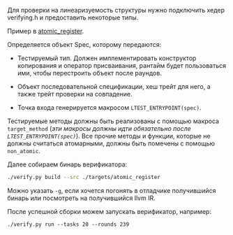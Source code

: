 
Для проверки на линеаризуемость структуры нужно подключить хедер verifying.h и предоставить некоторые типы.

Пример в [atomic_register](./targets/atomic_register.cpp).

Определяется объект Spec, которому передаются:

* Тестируемый тип. Должен имплементировать конструктор копирования и оператор присваивания, рантайм будет пользоваться ими,
  чтобы перестроить объект после раундов.

* Объект последовательной спецификации, хеш трейт для него, а также трейт проверки на совпадение.

* Точка входа генерируется макросом `LTEST_ENTRYPOINT(spec)`.

Тестируемые методы должны быть реализованы с помощью макроса `target_method` (*эти макросы должны идти обязательно после `LTEST_ENTRYPOINT(spec)`*).
Все прочие методы и функции, которые не должны считаться атомарными, должны быть помечены с помощью `non_atomic`.

Далее собираем бинарь верификатора:
```sh
./verify.py build --src ./targets/atomic_register
```

Можно указать `-g`, если хочется погонять в отладчике получившийся бинарь или посмотреть на получившийся llvm IR.

После успешной сборки можем запускать верификатор, например:
```
./verify.py run --tasks 20 --rounds 239
```
